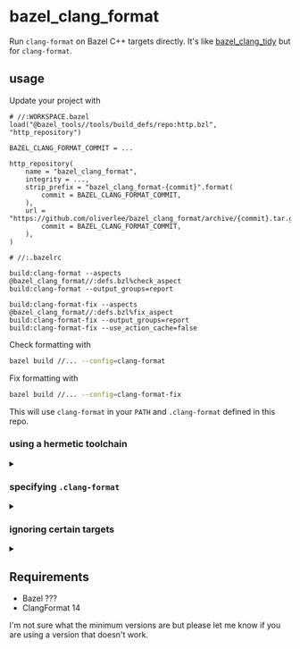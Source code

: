# bazel_clang_format

Run `clang-format` on Bazel C++ targets directly. It's like
[bazel_clang_tidy](https://github.com/erenon/bazel_clang_tidy) but for
`clang-format`.

## usage

Update your project with

```Starlark
# //:WORKSPACE.bazel
load("@bazel_tools//tools/build_defs/repo:http.bzl", "http_repository")

BAZEL_CLANG_FORMAT_COMMIT = ...

http_repository(
    name = "bazel_clang_format",
    integrity = ...,
    strip_prefix = "bazel_clang_format-{commit}".format(
        commit = BAZEL_CLANG_FORMAT_COMMIT,
    ),
    url = "https://github.com/oliverlee/bazel_clang_format/archive/{commit}.tar.gz".format(
        commit = BAZEL_CLANG_FORMAT_COMMIT,
    ),
)
```

```Starlark
# //:.bazelrc

build:clang-format --aspects @bazel_clang_format//:defs.bzl%check_aspect
build:clang-format --output_groups=report

build:clang-format-fix --aspects @bazel_clang_format//:defs.bzl%fix_aspect
build:clang-format-fix --output_groups=report
build:clang-format-fix --use_action_cache=false
```

Check formatting with

```sh
bazel build //... --config=clang-format
```

Fix formatting with

```sh
bazel build //... --config=clang-format-fix
```

This will use `clang-format` in your `PATH` and `.clang-format` defined in this
repo.

### using a hermetic toolchain

<details><summary></summary>

To specify a specific binary (e.g. `clang-format` is specified by a hermetic
toolchain like [this](https://github.com/grailbio/bazel-toolchain)), update the
build setting in `.bazelrc`.

```Starlark
# //:.bazelrc

build:clang-format-base --output_groups=report
build:clang-format-base --@bazel_clang_format//:binary=@llvm18//:clang-format

build:clang-format --aspects @bazel_clang_format//:defs.bzl%check_aspect

build:clang-format-fix --aspects @bazel_clang_format//:defs.bzl%fix_aspect
build:clang-format-fix --use_action_cache=false
```

</details>

### specifying `.clang-format`

<details><summary></summary>

To override the default `.clang-format`, define a `filegroup` containing the
replacement config and update build setting in `.bazelrc`.

```Starlark
# //:BUILD.bazel

load("@bazel_clang_format//:defs.bzl")

filegroup(
    name = "clang-format-config",
    srcs = [".clang-format"],
    visibility = ["//visibility:public"],
)
```

```Starlark
# //:.bazelrc

build:clang-format-base --output_groups=report
build:clang-format-base --@bazel_clang_format//:config=//:clang-format-config
...
```

</details>

### ignoring certain targets

<details><summary></summary>

Formatting can be skipped for certain targets by specifying a filegroup

```Starlark
# //:BUILD.bazel

filegroup(
    name = "clang-format-ignore",
    srcs = [
       "//third_party/lib1",
       "//third_party/lib2",
    ],
)
```

```Starlark
# //:.bazelrc

build:clang-format-base --output_groups=report
build:clang-format-base --@bazel_clang_format//:ignore=//:clang-format-ignore
...
```

</details>

## Requirements

- Bazel ???
- ClangFormat 14

I'm not sure what the minimum versions are but please let me know if you are
using a version that doesn't work.
